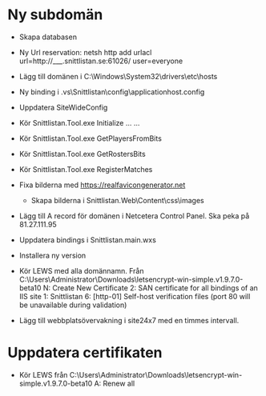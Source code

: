 # Ny subdomän

* Skapa databasen
* Ny Url reservation: netsh http add urlacl url=http://___.snittlistan.se:61026/ user=everyone
* Lägg till domänen i C:\Windows\System32\drivers\etc\hosts
* Ny binding i .vs\Snittlistan\config\applicationhost.config
* Uppdatera SiteWideConfig
* Kör Snittlistan.Tool.exe Initialize ... ...
* Kör Snittlistan.Tool.exe GetPlayersFromBits
* Kör Snittlistan.Tool.exe GetRostersBits
* Kör Snittlistan.Tool.exe RegisterMatches

* Fixa bilderna med https://realfavicongenerator.net
    - Skapa bilderna i Snittlistan.Web\Content\css\images

* Lägg till A record för domänen i Netcetera Control Panel. Ska peka på 81.27.111.95
* Uppdatera bindings i Snittlistan.main.wxs
* Installera ny version
* Kör LEWS med alla domännamn. Från C:\Users\Administrator\Downloads\letsencrypt-win-simple.v1.9.7.0-beta10
    N: Create New Certificate
    2: SAN certificate for all bindings of an IIS site
    1: Snittlistan
    6: [http-01] Self-host verification files (port 80 will be unavailable during validation)
* Lägg till webbplatsövervakning i site24x7 med en timmes intervall.

# Uppdatera certifikaten
* Kör LEWS från C:\Users\Administrator\Downloads\letsencrypt-win-simple.v1.9.7.0-beta10
    A: Renew all
